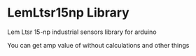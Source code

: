 # LemLtsr15np Library
Lem Ltsr 15-np industrial sensors library for arduino

You can get amp value of without calculations and other things
